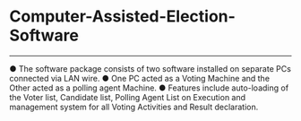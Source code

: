 # Computer-Assisted-Election-Software

------------------
● The software package consists of two software installed on separate PCs connected via LAN wire.
● One PC acted as a Voting Machine and the Other acted as a polling agent Machine. 
● Features include auto-loading of the Voter list, Candidate list, Polling Agent List on Execution and management system for all Voting Activities and Result declaration.
